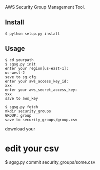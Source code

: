 AWS Security Group Management Tool.

## Install

```
$ python setup.py install
```

## Usage


```
$ cd yourpath
$ sgsg.py init
enter your region[us-east-1]:
us-west-2
save to sg.cfg
enter your aws_access_key_id:
xxx
enter your aws_secret_access_key:
xxx
save to aws_key
```

```
$ sgsg.py fetch
mkdir security_groups
GROUP: group
save to security_groups/group.csv
```

download your 


# edit your csv

$ sgsg.py commit security_groups/some.csv
```